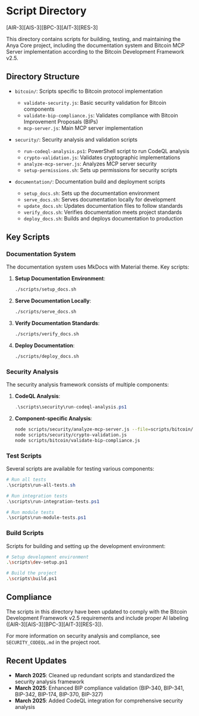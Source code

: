 # Script Directory

[AIR-3][AIS-3][BPC-3][AIT-3][RES-3]

This directory contains scripts for building, testing, and maintaining the Anya Core project, including the documentation system and Bitcoin MCP Server implementation according to the Bitcoin Development Framework v2.5.

## Directory Structure

- `bitcoin/`: Scripts specific to Bitcoin protocol implementation
  - `validate-security.js`: Basic security validation for Bitcoin components
  - `validate-bip-compliance.js`: Validates compliance with Bitcoin Improvement Proposals (BIPs)
  - `mcp-server.js`: Main MCP server implementation

- `security/`: Security analysis and validation scripts
  - `run-codeql-analysis.ps1`: PowerShell script to run CodeQL analysis
  - `crypto-validation.js`: Validates cryptographic implementations
  - `analyze-mcp-server.js`: Analyzes MCP server security
  - `setup-permissions.sh`: Sets up permissions for security scripts

- `documentation/`: Documentation build and deployment scripts
  - `setup_docs.sh`: Sets up the documentation environment
  - `serve_docs.sh`: Serves documentation locally for development
  - `update_docs.sh`: Updates documentation files to follow standards
  - `verify_docs.sh`: Verifies documentation meets project standards
  - `deploy_docs.sh`: Builds and deploys documentation to production

## Key Scripts

### Documentation System

The documentation system uses MkDocs with Material theme. Key scripts:

1. **Setup Documentation Environment**:
   ```bash
   ./scripts/setup_docs.sh
   ```

2. **Serve Documentation Locally**:
   ```bash
   ./scripts/serve_docs.sh
   ```

3. **Verify Documentation Standards**:
   ```bash
   ./scripts/verify_docs.sh
   ```

4. **Deploy Documentation**:
   ```bash
   ./scripts/deploy_docs.sh
   ```

### Security Analysis

The security analysis framework consists of multiple components:

1. **CodeQL Analysis**:
   ```powershell
   .\scripts\security\run-codeql-analysis.ps1
   ```
   
2. **Component-specific Analysis**:
   ```bash
   node scripts/security/analyze-mcp-server.js --file=scripts/bitcoin/mcp-server.js
   node scripts/security/crypto-validation.js
   node scripts/bitcoin/validate-bip-compliance.js
   ```

### Test Scripts

Several scripts are available for testing various components:

```powershell
# Run all tests
.\scripts\run-all-tests.sh

# Run integration tests
.\scripts\run-integration-tests.ps1

# Run module tests
.\scripts\run-module-tests.ps1
```

### Build Scripts

Scripts for building and setting up the development environment:

```bash
# Setup development environment
.\scripts\dev-setup.ps1

# Build the project
.\scripts\build.ps1
```

## Compliance

The scripts in this directory have been updated to comply with the Bitcoin Development Framework v2.5 requirements and include proper AI labeling ([AIR-3][AIS-3][BPC-3][AIT-3][RES-3]).

For more information on security analysis and compliance, see `SECURITY_CODEQL.md` in the project root.

## Recent Updates

- **March 2025**: Cleaned up redundant scripts and standardized the security analysis framework
- **March 2025**: Enhanced BIP compliance validation (BIP-340, BIP-341, BIP-342, BIP-174, BIP-370, BIP-327)
- **March 2025**: Added CodeQL integration for comprehensive security analysis 
